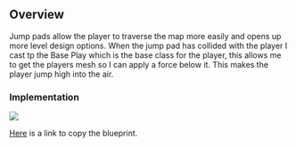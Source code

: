 ## Overview

Jump pads allow the player to traverse the map more easily and opens up more level design options. When the jump pad has collided with the player I cast tp the Base Play which is the base class for the player, this allows me to get the players mesh so I can apply a force below it. This makes the player jump high into the air.

### Implementation
![](https://user-images.githubusercontent.com/47003895/120931364-2081f700-c6e9-11eb-96ed-dc45c5add85b.png)

[Here](https://blueprintue.com/blueprint/8n94_6fn/) is a link to copy the blueprint.


